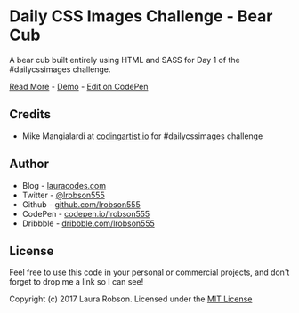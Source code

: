 # Daily CSS Images Challenge - Bear Cub

A bear cub built entirely using HTML and SASS for Day 1 of the #dailycssimages challenge.

[Read More](http://www.lauracodes.com/daily-css-images-day-1/) - [Demo](http://playground.lauracodes.com/css-images/bear-cub/) - [Edit on CodePen](http://codepen.io/lrobson555/pen/vgoEjp)

## Credits
* Mike Mangialardi at [codingartist.io](http://codingartist.io/) for #dailycssimages challenge

## Author
* Blog - [lauracodes.com](http://www.lauracodes.com)
* Twitter - [@lrobson555](https://www.twitter.com/lrobson555)
* Github - [github.com/lrobson555](https://github.com/lrobson555)
* CodePen - [codepen.io/lrobson555](http://codepen.io/lrobson555)
* Dribbble - [dribbble.com/lrobson555](https://dribbble.com/lrobson555)

## License
Feel free to use this code in your personal or commercial projects, and don't forget to drop me a link so I can see!

Copyright (c) 2017 Laura Robson. Licensed under the [MIT License](https://github.com/lrobson555/CSSImages_BearCub/master/license.txt)